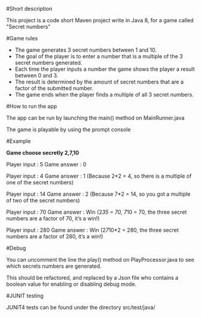 #Short description

This project is a code short Maven project write in Java 8, for a game called "Secret numbers"

#Game rules

- The game generates 3 secret numbers between 1 and 10.
- The goal of the player is to enter a number that is a multiple of the 3 secret numbers generated.
- Each time the player inputs a number the game shows the player a result between 0 and 3.
- The result is determined by the amount of secret numbers that are a factor of the submitted number.
- The game ends when the player finds a multiple of all 3 secret numbers.

#How to run the app

The app can be run by launching the main() method on MainRunner.java

The game is playable by using the prompt console

#Example

**Game choose secretly 2,7,10**

Player input : 5
Game answer : 0

Player input : 4
Game answer : 1
        (Because 2*2 = 4, so there is a multiple of one of the secret numbers)

Player input : 14
Game answer : 2
        (Because 7*2 = 14, so you got a multiple of two of the secret numbers)

Player input : 70
Game answer : Win
        (2*35 = 70, 7*10 = 70, the three secret numbers are a factor of 70, it’s a win!)

Player input : 280
Game answer : Win
        (2*7*10*2 = 280, the three secret numbers are a factor of 280, it’s a win!)

#Debug

You can uncomment the line the play() method on PlayProcessor.java to see which secrets numbers are generated.

This should be refactored, and replaced by a Json file who contains a boolean value for enabling or disabling debug mode.

#JUNIT testing

JUNIT4 tests can be found under the directory src/test/java/

